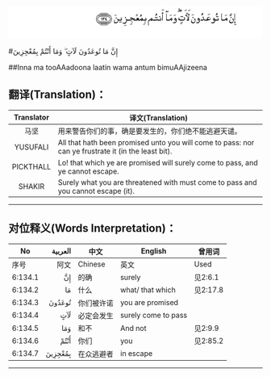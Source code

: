 ![006:134](images/006_134.gif)

#إِنَّ مَا تُوعَدُونَ لَآتٍ ۖ وَمَا أَنْتُمْ بِمُعْجِزِينَ

##Inna ma tooAAadoona laatin wama antum bimuAAjizeena 

## 翻译(Translation)：

| Translator | 译文(Translation)                                            |
| :--------: | ------------------------------------------------------------ |
|    马坚    | 用来警告你们的事，确是要发生的，你们绝不能逃避天谴。         |
|  YUSUFALI  | All that hath been promised unto you will come to pass: nor can ye frustrate it (in the least bit). |
| PICKTHALL  | Lo! that which ye are promised will surely come to pass, and ye cannot escape. |
|   SHAKIR   | Surely what you are threatened with must come to pass and you cannot escape (it). |

---

## 对位释义(Words Interpretation)：

| No   | العربية | 中文    | English | 曾用词 |
| ---- | ------: | ------- | ------- | ------ |
| 序号 |    阿文 | Chinese | 英文    | Used   |
| 6:134.1 | إِنَّ      | 的确       | surely              | 见2:6.1  |
| 6:134.2 | مَا      | 什么       | what/ that which    | 见2:17.8 |
| 6:134.3 | تُوعَدُونَ  | 你们被许诺 | you are promised    |          |
| 6:134.4 | لَآتٍ     | 必定会发生 | surely come to pass |          |
| 6:134.5 | وَمَا     | 和不       | And not             | 见2:9.9  |
| 6:134.6 | أَنْتُمْ    | 你们       | you                 | 见2:85.2 |
| 6:134.7 | بِمُعْجِزِينَ | 在众逃避者 | in escape           |          |

---

